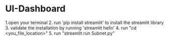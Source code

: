# UI-Dashboard
1.open your terminal
2. run 'pip install streamlit' to install the streamlit library
3. validate the installation by running 'streamlit hello'
4. run "cd <you_file_location>"
5. run "streamlit run Subnet.py"
